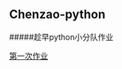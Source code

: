 ## Chenzao-python
#####趁早python小分队作业

[第一次作业](https://github.com/Yuiking/Chenzao-python/blob/master/homeworks/notes1-4.md)


